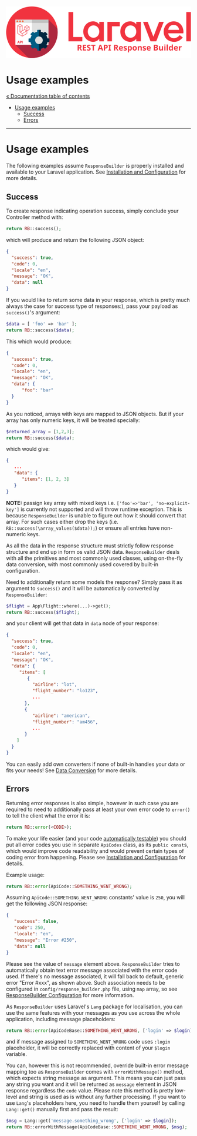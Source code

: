 ![REST API Response Builder for Laravel](img/logo.png)

# Usage examples #

[« Documentation table of contents](README.md)

 * [Usage examples](#usage-examples)
   * [Success](#success)
   * [Errors](#errors)

----

# Usage examples #

 The following examples assume `ResponseBuilder` is properly installed and available to your Laravel application.
 See [Installation and Configuration](installation.md) for more details.

## Success ##

 To create response indicating operation success, simply conclude your Controller method with:

```php
return RB::success();
```

 which will produce and return the following JSON object:

```json
{
  "success": true,
  "code": 0,
  "locale": "en",
  "message": "OK",
  "data": null
}
```

 If you would like to return some data in your response, which is pretty much always the case for success type of responses:), pass
 your payload as `success()`'s argument:

```php
$data = [ 'foo' => 'bar' ];
return RB::success($data);
```

 This which would produce:

```json
{
  "success": true,
  "code": 0,
  "locale": "en",
  "message": "OK",
  "data": {
      "foo": "bar"
  }
}
```

 As you noticed, arrays with keys are mapped to JSON objects. But if your array has only numeric
 keys, it will be treated specially:

```php
$returned_array = [1,2,3];
return RB::success($data);
```

 which would give:

```json
{
   ...
   "data": {
      "items": [1, 2, 3]
   }
}
```

 **NOTE:** passign key array with mixed keys i.e. `['foo'=>'bar', 'no-explicit-key']` is currently not supported and will
 throw runtime exception. This is because `ResponseBuilder` is unable to figure out how it should convert that array. For
 such cases either drop the keys (i.e. `RB::success(\array_values($data));`) or ensure all entries have non-numeric keys.

 As all the data in the response structure must strictly follow response structure and end up in form os valid JSON data.
 `ResponseBuilder` deals with all the primitives and most commonly used classes, using on-the-fly data conversion, with most
 commonly used covered by built-in configuration.

 Need to additionally return some models the response? Simply pass it as argument to `success()` and it will be automatically
 converted by `ResponseBuilder`:

```php
$flight = App\Flight::where(...)->get();
return RB::success($flight);
```

 and your client will get that data in `data` node of your response:

```json
{
  "success": true,
  "code": 0,
  "locale": "en",
  "message": "OK",
  "data": {
     "items": [
        {
          "airline": "lot",
          "flight_number": "lo123",
          ...
       },
       {
          "airline": "american",
          "flight_number": "am456",
          ...
       }
    ]
  }
}
```

 You can easily add own converters if none of built-in handles your data or fits your needs!
 See [Data Conversion](conversion.md) for more details.


## Errors ##

 Returning error responses is also simple, however in such case you are required to need to additionally pass at least your own
 error code to `error()` to tell the client what the error it is:

```php
return RB::error(<CODE>);
```

 To make your life easier (and your code [automatically testable](testing.md)) you should put all error codes you use
 in separate `ApiCodes` class, as its `public const`s, which would improve code readability and would prevent certain
 types of coding error from happening. Please see [Installation and Configuration](#installation-and-configuration)
 for details.

 Example usage:

```php
return RB::error(ApiCode::SOMETHING_WENT_WRONG);
```
 Assuming `ApiCode::SOMETHING_WENT_WRONG` constants' value is `250`, you will get the following JSON response:

```json
{
   "success": false,
   "code": 250,
   "locale": "en",
   "message": "Error #250",
   "data": null
}
```

 Please see the value of `message` element above. `ResponseBuilder` tries to automatically obtain text error message associated
 with the error code used. If there's no message associated, it will fall back to default, generic error "Error #xxx", as shown
 above. Such association needs to be configured in `config/response_builder.php` file, using `map` array, so see
 [ResponseBuilder Configuration](#response-builder-configuration) for more information.

 As `ResponseBuilder` uses Laravel's `Lang` package for localisation, you can use the same features with your messages as you use
 across the whole application, including message placeholders:

```php
return RB::error(ApiCodeBase::SOMETHING_WENT_WRONG, ['login' => $login]);
```

 and if message assigned to `SOMETHING_WENT_WRONG` code uses `:login` placeholder, it will be correctly replaced with content of
 your `$login` variable.

 You can, however this is not recommended, override built-in error message mapping too as `ResponseBuilder` comes with
 `errorWithMessage()` method, which expects string message as argument. This means you can just pass any string you want and
 it will be returned as `message` element in JSON response regardless the `code` value. Please note this method is pretty
 low-level and string is used as is without any further processing. If you want to use `Lang`'s placeholders here, you need
 to handle them yourself by calling `Lang::get()` manually first and pass the result:

```php
$msg = Lang::get('message.something_wrong', ['login' => $login]);
return RB::errorWithMessage(ApiCodeBase::SOMETHING_WENT_WRONG, $msg);
```
